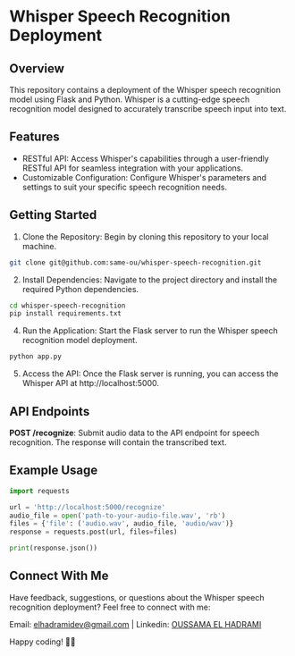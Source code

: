 # Whisper Speech Recognition Deployment

## Overview
This repository contains a deployment of the Whisper speech recognition model using Flask and Python. Whisper is a cutting-edge speech recognition model designed to accurately transcribe speech input into text.

## Features
  * RESTful API: Access Whisper's capabilities through a user-friendly RESTful API for seamless integration with your applications.
  * Customizable Configuration: Configure Whisper's parameters and settings to suit your specific speech recognition needs.
## Getting Started
1. Clone the Repository: Begin by cloning this repository to your local machine.
```bash
git clone git@github.com:same-ou/whisper-speech-recognition.git
```
2. Install Dependencies: Navigate to the project directory and install the required Python dependencies.
```bash
cd whisper-speech-recognition
pip install requirements.txt
```
4. Run the Application: Start the Flask server to run the Whisper speech recognition model deployment.
```bash
python app.py
```
5. Access the API: Once the Flask server is running, you can access the Whisper API at http://localhost:5000.
   
## API Endpoints

**POST /recognize**: Submit audio data to the API endpoint for speech recognition. The response will contain the transcribed text.

## Example Usage

```python
import requests

url = 'http://localhost:5000/recognize'
audio_file = open('path-to-your-audio-file.wav', 'rb')
files = {'file': ('audio.wav', audio_file, 'audio/wav')}
response = requests.post(url, files=files)

print(response.json())
```
## Connect With Me
Have feedback, suggestions, or questions about the Whisper speech recognition deployment? Feel free to connect with me:

Email: [elhadramidev@gmail.com](mailto:elhadramidev@gmail.com)       |       Linkedin: [OUSSAMA EL HADRAMI](https://www.linkedin.com/in/elhadrami-oussama/)

Happy coding! 🚀✨
